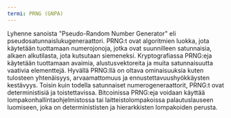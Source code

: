 ```yaml
---
termi: PRNG (GNPA)
---
```


Lyhenne sanoista "Pseudo-Random Number Generator" eli pseudosatunnaislukugeneraattori. PRNG:t ovat algoritmien luokka, jota käytetään tuottamaan numerojonoja, jotka ovat suunnilleen satunnaisia, alkaen alkutilasta, jota kutsutaan siemeneksi. Kryptografiassa PRNG:eja käytetään tuottamaan avaimia, alustusvektoreita ja muita satunnaisuutta vaativia elementtejä. Hyvällä PRNG:llä on oltava ominaisuuksia kuten tulosteen yhtenäisyys, arvaamattomuus ja ennustettavuushyökkäysten kestävyys. Toisin kuin todella satunnaiset numerogeneraattorit, PRNG:t ovat deterministisiä ja toistettavissa. Bitcoinissa PRNG:eja voidaan käyttää lompakonhallintaohjelmistossa tai laitteistolompakoissa palautuslauseen luomiseen, joka on determinististen ja hierarkkisten lompakoiden perusta.